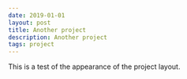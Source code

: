 ```yaml
---
date: 2019-01-01
layout: post
title: Another project
description: Another project
tags: project
---
```


This is a test of the appearance of the project layout.